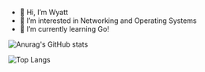 - 👋 Hi, I’m Wyatt
- 👀 I’m interested in Networking and Operating Systems
- 🌱 I’m currently learning Go!









![Anurag's GitHub stats](https://github-readme-stats.vercel.app/api?username=WyattBram&theme=onedark&hide=prs) 

![Top Langs](https://github-readme-stats.vercel.app/api/top-langs/?username=WyattBram&layout=compact&theme=onedark&hide=AMPL&size_weight=0.5&count_weight=0.5)










<!---
WyattBram/WyattBram is a ✨ special ✨ repository because its `README.md` (this file) appears on your GitHub profile.
You can click the Preview link to take a look at your changes.
--->
